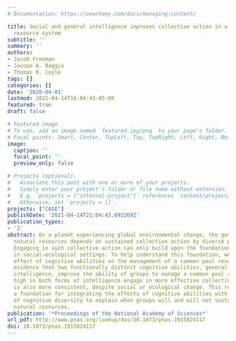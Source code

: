 ```yaml
---
# Documentation: https://wowchemy.com/docs/managing-content/

title: Social and general intelligence improves collective action in a common pool
  resource system
subtitle: ''
summary: ''
authors:
- Jacob Freeman
- Jacopo A. Baggio
- Thomas R. Coyle
tags: []
categories: []
date: '2020-04-01'
lastmod: 2021-04-14T16:04:43-05:00
featured: true
draft: false

# Featured image
# To use, add an image named `featured.jpg/png` to your page's folder.
# Focal points: Smart, Center, TopLeft, Top, TopRight, Left, Right, BottomLeft, Bottom, BottomRight.
image:
  caption: ''
  focal_point: ''
  preview_only: false

# Projects (optional).
#   Associate this post with one or more of your projects.
#   Simply enter your project's folder or file name without extension.
#   E.g. `projects = ["internal-project"]` references `content/project/deep-learning/index.md`.
#   Otherwise, set `projects = []`.
projects: ["CASE"]
publishDate: '2021-04-14T21:04:43.692269Z'
publication_types:
- '2'
abstract: On a planet experiencing global environmental change, the governance of
  natural resources depends on sustained collective action by diverse populations.
  Engaging in such collective action can only build upon the foundation of human cognition
  in social–ecological settings. To help understand this foundation, we assess the
  effect of cognitive abilities on the management of a common pool resource. We present
  evidence that two functionally distinct cognitive abilities, general and social
  intelligence, improve the ability of groups to manage a common pool resource. Groups
  high in both forms of intelligence engage in more effective collective action that
  is also more consistent, despite social or ecological change. This result provides
  a foundation for integrating the effects of cognitive abilities with other dimensions
  of cognitive diversity to explain when groups will and will not sustainably govern
  natural resources.
publication: '*Proceedings of the National Academy of Sciences*'
url_pdf: http://www.pnas.org/lookup/doi/10.1073/pnas.1915824117
doi: 10.1073/pnas.1915824117
---
```

